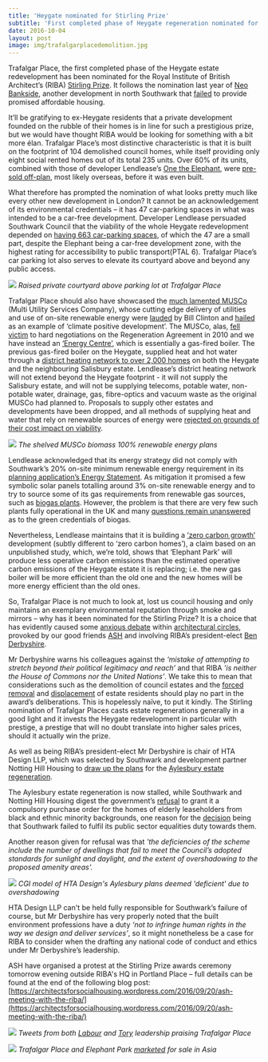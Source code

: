 ```yaml
---
title: 'Heygate nominated for Stirling Prize'
subtitle: 'First completed phase of Heygate regeneration nominated for architecture award'
date: 2016-10-04
layout: post
image: img/trafalgarplacedemolition.jpg
---
```

Trafalgar Place, the first completed phase of the Heygate estate redevelopment has been nominated for the Royal Institute of British Architect’s (RIBA) [Stirling Prize](https://www.architecture.com/Awards/Awards2016/StirlingPrize/Home.aspx).
It follows the nomination last year of [Neo Bankside](http://35percent.org/neo-bankside), another development in north Southwark that [failed](https://www.theguardian.com/artanddesign/architecture-design-blog/2015/jul/21/neo-bankside-how-richard-rogers-new-non-dom-accom-cut-out-the-poor) to provide promised affordable housing.

It’ll be gratifying to ex-Heygate residents that a private development founded on the rubble of their homes is in line for such a prestigious prize, but we would have thought RIBA would be looking for something with a bit more élan. Trafalgar Place’s most distinctive characteristic is that it is built on the footprint of 104 demolished council homes, while itself providing only eight social rented homes out of its total 235 units. Over 60% of its units, combined with those of developer Lendlease’s [One the Elephant](http://35percent.org/one-the-elephant/), were [pre-sold off-plan](http://lendlease2013.reportonline.com.au/annual-report/europe), most likely overseas, before it was even built.

What therefore has prompted the nomination of what looks pretty much like every other new development in London?  It cannot be an acknowledgement of its environmental credentials – it has 47 car-parking spaces in what was intended to be a car-free development. Developer Lendlease persuaded Southwark Council that the viability of the whole Heygate redevelopment depended on [having 663 car-parking spaces](http://35percent.org/sustainable-development/#car-free-development), of which the 47 are a small part, despite the Elephant being a car-free development zone, with the highest rating for accessibility to public transport(PTAL 6). Trafalgar Place’s car parking lot also serves to elevate its courtyard above and beyond any public access.

![](http://35percent.org/img/trafalgarplaceraisedcourtyard.png)
*Raised private courtyard above parking lot at Trafalgar Place*

Trafalgar Place should also have showcased the [much lamented MUSCo](http://35percent.org/sustainable-development/#zero-carbon-homes) (Multi Utility Services Company), whose cutting edge delivery of utilities and use of on-site renewable energy were [lauded](http://news.bbc.co.uk/1/hi/england/london/8056859.stm) by Bill Clinton and [hailed](http://www.london-se1.co.uk/news/view/6032) as an example of ‘climate positive development’. The MUSCo, alas, [fell victim](http://www.london-se1.co.uk/news/view/5052) to hard negotiations on the Regeneration Agreement in 2010 and we have instead an [‘Energy Centre’](http://35percent.org/sustainable-development/#zero-carbon-homes), which is essentially a gas-fired boiler. The previous gas-fired boiler on the Heygate, supplied heat and hot water through a [district heating network to over 2,000 homes](http://crappistmartin.github.io/images/HeygateDHN.png) on both the Heygate and the neighbouring Salisbury estate. Lendlease’s district heating network will not extend beyond the Heygate footprint - it will not supply the Salisbury estate, and will not be supplying telecoms, potable water, non-potable water, drainage, gas, fibre-optics and vacuum waste as the original MUSCo had planned to. Proposals to supply other estates and developments have been dropped, and all methods of supplying heat and water that rely on renewable sources of energy were [rejected on grounds of their cost impact on viability](http://crappistmartin.github.io/blog/2012/07/03/its-all-about-financial-viability/).

![](http://35percent.org/img/energy_envrnmtl-services_lge.gif)
*The shelved MUSCo biomass 100% renewable energy plans*

Lendlease acknowledged that its energy strategy did not comply with Southwark’s 20% on-site minimum renewable energy requirement in its [planning application’s Energy Statement](http://planbuild.southwark.gov.uk/documents/?casereference=12/AP/2797&system=DC). As mitigation it promised a few symbolic solar panels totalling around 3% on-site renewable energy and to try to source some of its gas requirements from renewable gas sources, such as [biogas plants](https://en.wikipedia.org/wiki/Biogas). However, the problem is that there are very few such plants fully operational in the UK and many [questions remain unanswered](https://www.theguardian.com/environment/georgemonbiot/2014/mar/14/uk-ban-maize-biogas) as to the green credentials of biogas.

Nevertheless, Lendlease maintains that it is building a [‘zero carbon growth’](http://35percent.org/sustainable-development/#zero-carbon-homes) development (subtly different to ‘zero carbon homes’), a claim based on an unpublished study, which, we’re told, shows that ‘Elephant Park’ will produce less operative carbon emissions than the estimated operative carbon emissions of the Heygate estate it is replacing; i.e. the new gas boiler will be more efficient than the old one and the new homes will be more energy efficient than the old ones.

So, Trafalgar Place is not much to look at, lost us council housing and only maintains an exemplary environmental reputation through smoke and mirrors – why has it been nominated for the Stirling Prize? It is a choice that has evidently caused some [anxious debate](https://www.architectsjournal.co.uk/opinion/the-stirling-prize-jury-shouldnt-be-distracted-by-politics/10012140.article) within [architectural circles](https://www.architectsjournal.co.uk/opinion/the-stirling-prize-jury-shouldnt-be-distracted-by-politics/10012140.article), provoked by our good friends [ASH](https://architectsforsocialhousing.wordpress.com/) and involving RIBA’s president-elect [Ben Derbyshire](https://www.architectsjournal.co.uk/ben-derbyshire/5050731.publicprofile).

Mr Derbyshire warns his colleagues against the _‘mistake of attempting to stretch beyond their political legitimacy and reach’_ and that RIBA _’is neither the House of Commons nor the United Nations’_. We take this to mean that considerations such as the demolition of council estates and the [forced removal](http://35percent.org/2013-11-06-southwark-sends-in-the-heavy-mob/) and [displacement](http://35percent.org/2013-06-08-the-heygate-diaspora/) of estate residents should play no part in the award’s deliberations. This is hopelessly naïve, to put it kindly. The Stirling nomination of Trafalgar Places casts estate regenerations generally in a good light and it invests the Heygate redevelopment in particular with prestige, a prestige that will no doubt translate into higher sales prices, should it actually win the prize.

As well as being RIBA’s president-elect Mr Derbyshire is chair of HTA Design LLP, which was selected by Southwark and development partner Notting Hill Housing to [draw up the plans](http://www.bdonline.co.uk/hta-design-to-lead-%C2%A315bn-aylesbury-estate-redevelopment/5068255.article) for the [Aylesbury estate regeneration](http://35percent.org/aylesbury-estate).

The Aylesbury estate regeneration is now stalled, while Southwark and Notting Hill Housing digest the government’s [refusal](http://35percent.org/2016-09-26-council-appeals-aylesbury-cpo-decision/) to grant it a compulsory purchase order for the homes of elderly leaseholders from black and ethnic minority backgrounds, one reason for the [decision](http://35percent.org/img/Decision_Letter_Final.pdf) being that Southwark failed to fulfil its public sector equalities duty towards them. 

Another reason given for refusal was that _'the deficiencies of the scheme include the number of dwellings that fail to meet the Council’s adopted standards for sunlight and daylight, and the extent of overshadowing to the proposed amenity areas'._

![](http://35percent.org/img/aylesburyfdsmodel.jpg)
*CGI model of HTA Design's Aylesbury plans deemed 'deficient' due to overshadowing* 

HTA Design LLP can't be held fully responsible for Southwark’s failure of course, but Mr Derbyshire has very properly noted that the built environment professions have a duty _‘not to infringe human rights in the way we design and deliver services’_, so it might nonetheless be a case for RIBA to consider when the drafting any national code of conduct and ethics under Mr Derbyshire’s leadership.

ASH have organised a protest at the Stirling Prize awards ceremony tomorrow evening outside RIBA's HQ in Portland Place – full details can be found at the end of the following blog post: [https://architectsforsocialhousing.wordpress.com/2016/09/20/ash-meeting-with-the-riba/](https://architectsforsocialhousing.wordpress.com/2016/09/20/ash-meeting-with-the-riba/)


![](http://35percent.org/img/labourandtories_trafalgarplace.png)
*Tweets from both [Labour](https://twitter.com/leicesterliz/status/720581957978075136) and [Tory](https://twitter.com/ElephantParkLDN/status/606461178991255552) leadership praising Trafalgar Place*

![](http://35percent.org/img/TrafalgarPlaceCN.png)
*Trafalgar Place and Elephant Park [marketed](http://35percent.org/img/West_Grove_Colliers_Fact_Sheet.pdf) for sale in Asia*







